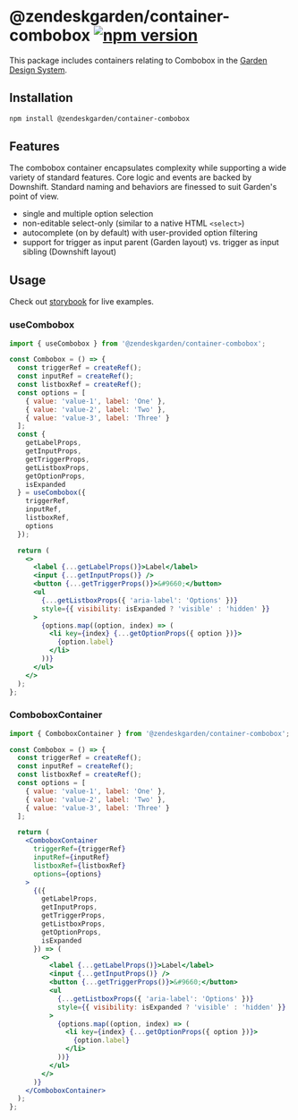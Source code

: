 # @zendeskgarden/container-combobox [![npm version][npm version badge]][npm version link]

[npm version badge]: https://flat.badgen.net/npm/v/@zendeskgarden/container-combobox
[npm version link]: https://www.npmjs.com/package/@zendeskgarden/container-combobox

This package includes containers relating to Combobox in the
[Garden Design System](https://zendeskgarden.github.io/).

## Installation

```sh
npm install @zendeskgarden/container-combobox
```

## Features

The combobox container encapsulates complexity while supporting a wide variety of
standard features. Core logic and events are backed by Downshift. Standard
naming and behaviors are finessed to suit Garden's point of view.

- single and multiple option selection
- non-editable select-only (similar to a native HTML `<select>`)
- autocomplete (on by default) with user-provided option filtering
- support for trigger as input parent (Garden layout) vs. trigger as input
  sibling (Downshift layout)

## Usage

Check out [storybook](https://zendeskgarden.github.io/react-containers) for live examples.

### useCombobox

```jsx
import { useCombobox } from '@zendeskgarden/container-combobox';

const Combobox = () => {
  const triggerRef = createRef();
  const inputRef = createRef();
  const listboxRef = createRef();
  const options = [
    { value: 'value-1', label: 'One' },
    { value: 'value-2', label: 'Two' },
    { value: 'value-3', label: 'Three' }
  ];
  const {
    getLabelProps,
    getInputProps,
    getTriggerProps,
    getListboxProps,
    getOptionProps,
    isExpanded
  } = useCombobox({
    triggerRef,
    inputRef,
    listboxRef,
    options
  });

  return (
    <>
      <label {...getLabelProps()}>Label</label>
      <input {...getInputProps()} />
      <button {...getTriggerProps()}>&#9660;</button>
      <ul
        {...getListboxProps({ 'aria-label': 'Options' })}
        style={{ visibility: isExpanded ? 'visible' : 'hidden' }}
      >
        {options.map((option, index) => (
          <li key={index} {...getOptionProps({ option })}>
            {option.label}
          </li>
        ))}
      </ul>
    </>
  );
};
```

### ComboboxContainer

```jsx
import { ComboboxContainer } from '@zendeskgarden/container-combobox';

const Combobox = () => {
  const triggerRef = createRef();
  const inputRef = createRef();
  const listboxRef = createRef();
  const options = [
    { value: 'value-1', label: 'One' },
    { value: 'value-2', label: 'Two' },
    { value: 'value-3', label: 'Three' }
  ];

  return (
    <ComboboxContainer
      triggerRef={triggerRef}
      inputRef={inputRef}
      listboxRef={listboxRef}
      options={options}
    >
      {({
        getLabelProps,
        getInputProps,
        getTriggerProps,
        getListboxProps,
        getOptionProps,
        isExpanded
      }) => (
        <>
          <label {...getLabelProps()}>Label</label>
          <input {...getInputProps()} />
          <button {...getTriggerProps()}>&#9660;</button>
          <ul
            {...getListboxProps({ 'aria-label': 'Options' })}
            style={{ visibility: isExpanded ? 'visible' : 'hidden' }}
          >
            {options.map((option, index) => (
              <li key={index} {...getOptionProps({ option })}>
                {option.label}
              </li>
            ))}
          </ul>
        </>
      )}
    </ComboboxContainer>
  );
};
```
